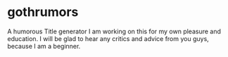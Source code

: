 # gothrumors
A humorous Title generator
I am working on this for my own pleasure and education.
I will be glad to hear any critics and advice from you guys, because I am a  beginner.
